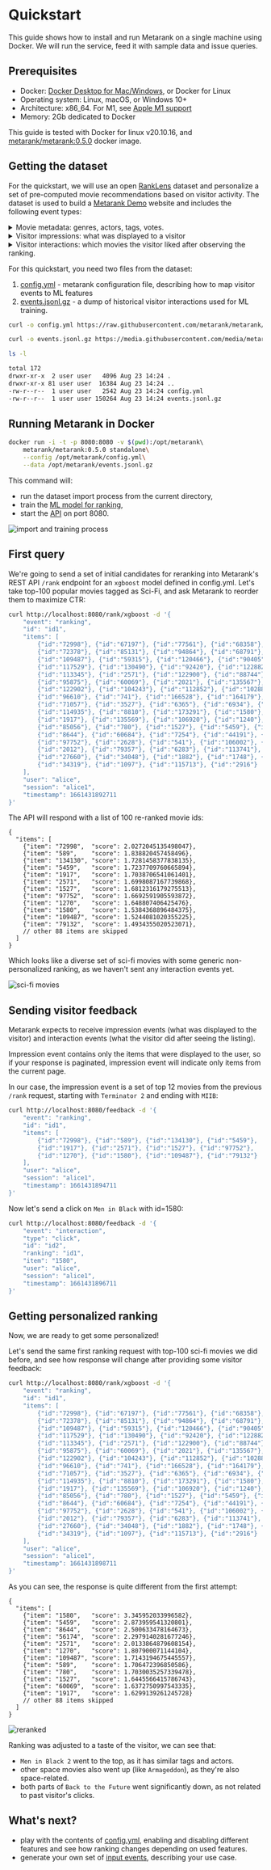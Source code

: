 # Quickstart

This guide shows how to install and run Metarank on a single machine using Docker. We will run the service, feed it with
sample data and issue queries.

## Prerequisites

* Docker: [Docker Desktop for Mac/Windows](https://docs.docker.com/engine/install/), or Docker for Linux
* Operating system: Linux, macOS, or Windows 10+
* Architecture: x86_64. For M1, see [Apple M1 support](../installation.md#installing-on-macos)
* Memory: 2Gb dedicated to Docker

This guide is tested with Docker for linux v20.10.16, and [metarank/metarank:0.5.0](https://hub.docker.com/r/metarank/metarank/tags) docker image.

## Getting the dataset

For the quickstart, we will use an open [RankLens](https://github.com/metarank/ranklens) dataset and personalize
a set of pre-computed movie recommendations based on visitor activity. 
The dataset is used to build a [Metarank Demo](https://demo.metarank.ai/) website and includes the following event types:
 
<details><summary>Movie metadata: genres, actors, tags, votes.</summary>

```json
{
  "id": "b4951b85-a87f-4fdc-b2af-9ff06783def4",
  "item": "3114",
  "timestamp": "1636907100000",
  "fields": [
    {"name": "title", "value": "Toy Story 2"}, 
    {"name": "popularity", "value": 112.767},
    {"name": "vote_avg", "value": 7.6},
    {"name": "vote_cnt", "value": 11025.0},
    {"name": "budget", "value": 9.0E+7},
    {"name": "runtime", "value": 92.0},
    {"name": "release_date", "value": 9.412416E+8},
    {"name": "genres", "value": ["animation", "comedy", "family"]},
    {"name": "tags", "value": ["pixar", "disney", "animation", "sequel"]},
    {"name": "actors", "value": ["tom hanks", "joan cusack", "frank welker"]},
    {"name": "director", "value": "john lasseter"},
    {"name": "writer", "value": "andrew stanton"}
  ],
  "event": "item"
}
```

</details>

<details><summary>Visitor impressions: what was displayed to a visitor</summary>

```json
{
  "event": "ranking",
  "id": "id1",
  "items": [
    {"id":"72998"},  {"id":"67197"},  {"id":"77561"},  {"id":"68358"},
    {"id":"72378"},  {"id":"85131"},  {"id":"94864"},  {"id":"68791"},
    {"id":"109487"}, {"id":"59315"},  {"id":"120466"}, {"id":"90405"},
    {"id":"117529"}, {"id":"130490"}, {"id":"92420"},  {"id":"122882"},
    {"id":"113345"}, {"id":"2571"},   {"id":"122900"}, {"id":"88744"},
    {"id":"95875"},  {"id":"60069"},  {"id":"2021"},   {"id":"135567"},
    {"id":"122902"}, {"id":"104243"}, {"id":"112852"}, {"id":"102880"},
    {"id":"96610"},  {"id":"741"},    {"id":"166528"}, {"id":"164179"},
    {"id":"71057"},  {"id":"3527"},   {"id":"6365"},   {"id":"6934"},
    {"id":"114935"}, {"id":"8810"},   {"id":"173291"}, {"id":"1580"},
    {"id":"1917"},   {"id":"135569"}, {"id":"106920"}, {"id":"1240"},
    {"id":"85056"},  {"id":"780"},    {"id":"1527"},   {"id":"5459"},
    {"id":"8644"},   {"id":"60684"},  {"id":"7254"},   {"id":"44191"},
    {"id":"97752"},  {"id":"2628"},   {"id":"541"},    {"id":"106002"},
    {"id":"2012"},   {"id":"79357"},  {"id":"6283"},   {"id":"113741"},
    {"id":"27660"},  {"id":"34048"},  {"id":"1882"},   {"id":"1748"},
    {"id":"34319"},  {"id":"1097"},   {"id":"115713"}, {"id":"2916"}
  ],
  "user": "alice",
  "session": "alice1",
  "timestamp": 1661345221008
}
```
</details>

<details><summary>Visitor interactions: which movies the visitor liked after observing the ranking.</summary>

```json
{
  "id": "580a09e9-a002-4d59-a527-a556a38aa04f",
  "item": "4002",
  "timestamp": "1636993839000",
  "ranking": "84074af6-25fb-4791-81da-2f622871b194", 
  "user": "90df34e521cc3d53af5f42f5c16ecb60",
  "session": "90df34e521cc3d53af5f42f5c16ecb60",
  "type": "click",
  "fields": [],
  "event": "interaction"
}
```
</details>

For this quickstart, you need two files from the dataset:
1. [config.yml](https://raw.githubusercontent.com/metarank/metarank/master/src/test/resources/ranklens/config.yml) - metarank
configuration file, describing how to map visitor events to ML features
2. [events.jsonl.gz](https://github.com/metarank/metarank/blob/master/src/test/resources/ranklens/events/events.jsonl.gz) - 
a dump of historical visitor interactions used for ML training.

```bash
curl -o config.yml https://raw.githubusercontent.com/metarank/metarank/master/src/test/resources/ranklens/config.yml
```

```bash
curl -o events.jsonl.gz https://media.githubusercontent.com/media/metarank/metarank/master/src/test/resources/ranklens/events/events.jsonl.gz
```
```bash
ls -l

total 172
drwxr-xr-x  2 user user   4096 Aug 23 14:24 .
drwxr-xr-x 81 user user  16384 Aug 23 14:24 ..
-rw-r--r--  1 user user   2542 Aug 23 14:24 config.yml
-rw-r--r--  1 user user 150264 Aug 23 14:24 events.jsonl.gz

```

## Running Metarank in Docker

```bash
docker run -i -t -p 8080:8080 -v $(pwd):/opt/metarank\ 
    metarank/metarank:0.5.0 standalone\
    --config /opt/metarank/config.yml\
    --data /opt/metarank/events.jsonl.gz
```

This command will:
* run the dataset import process from the current directory,
* train the [ML model for ranking](../supported-ranking-models.md),
* start the [API](../api_schema.md) on port 8080.

![import and training process](img/training.gif)

## First query

We're going to send a set of initial candidates for reranking into Metarank's REST API `/rank` endpoint for an 
`xgboost` model defined in config.yml. Let's take top-100 popular movies tagged as Sci-Fi, and ask Metarank to reorder 
them to maximize CTR:

```bash
curl http://localhost:8080/rank/xgboost -d '{
    "event": "ranking",
    "id": "id1",
    "items": [
        {"id":"72998"}, {"id":"67197"}, {"id":"77561"}, {"id":"68358"}, {"id":"79132"}, {"id":"103228"}, 
        {"id":"72378"}, {"id":"85131"}, {"id":"94864"}, {"id":"68791"}, {"id":"93363"}, {"id":"112623"}, 
        {"id":"109487"}, {"id":"59315"}, {"id":"120466"}, {"id":"90405"}, {"id":"122918"}, {"id":"70286"}, 
        {"id":"117529"}, {"id":"130490"}, {"id":"92420"}, {"id":"122882"}, {"id":"87306"}, {"id":"82461"}, 
        {"id":"113345"}, {"id":"2571"}, {"id":"122900"}, {"id":"88744"}, {"id":"111360"}, {"id":"134130"}, 
        {"id":"95875"}, {"id":"60069"}, {"id":"2021"}, {"id":"135567"}, {"id":"103253"}, {"id":"111759"},
        {"id":"122902"}, {"id":"104243"}, {"id":"112852"}, {"id":"102880"}, {"id":"56174"}, {"id":"107406"}, 
        {"id":"96610"}, {"id":"741"}, {"id":"166528"}, {"id":"164179"}, {"id":"187595"}, {"id":"589"}, 
        {"id":"71057"}, {"id":"3527"}, {"id":"6365"}, {"id":"6934"}, {"id":"1270"}, {"id":"6502"}, 
        {"id":"114935"}, {"id":"8810"}, {"id":"173291"}, {"id":"1580"}, {"id":"182715"}, {"id":"166635"}, 
        {"id":"1917"}, {"id":"135569"}, {"id":"106920"}, {"id":"1240"}, {"id":"5502"}, {"id":"316"},
        {"id":"85056"}, {"id":"780"}, {"id":"1527"}, {"id":"5459"}, {"id":"94018"}, {"id":"33493"}, 
        {"id":"8644"}, {"id":"60684"}, {"id":"7254"}, {"id":"44191"}, {"id":"101864"}, {"id":"132046"}, 
        {"id":"97752"}, {"id":"2628"}, {"id":"541"}, {"id":"106002"}, {"id":"1200"}, {"id":"5378"}, 
        {"id":"2012"}, {"id":"79357"}, {"id":"6283"}, {"id":"113741"}, {"id":"90345"}, {"id":"2011"}, 
        {"id":"27660"}, {"id":"34048"}, {"id":"1882"}, {"id":"1748"}, {"id":"2985"}, {"id":"104841"}, 
        {"id":"34319"}, {"id":"1097"}, {"id":"115713"}, {"id":"2916"}
    ],
    "user": "alice",
    "session": "alice1",
    "timestamp": 1661431892711
}'
```

The API will respond with a list of 100 re-ranked movie ids:
```json5
{
  "items": [
    {"item": "72998",  "score": 2.0272045135498047},
    {"item": "589",    "score": 1.838820457458496},
    {"item": "134130", "score": 1.7281458377838135},
    {"item": "5459",   "score": 1.7237709760665894},
    {"item": "1917",   "score": 1.7038706541061401},
    {"item": "2571",   "score": 1.6998087167739868},
    {"item": "1527",   "score": 1.6812316179275513},
    {"item": "97752",  "score": 1.6692591905593872},
    {"item": "1270",   "score": 1.648807406425476},
    {"item": "1580",   "score": 1.5384368896484375},
    {"item": "109487", "score": 1.5244081020355225},
    {"item": "79132",  "score": 1.4934355020523071},
    // other 88 items are skipped
  ]
}
```

Which looks like a diverse set of sci-fi movies with some generic non-personalized ranking, as we haven't sent any 
interaction events yet.

![sci-fi movies](img/ranking1.jpg)

## Sending visitor feedback

Metarank expects to receive impression events (what was displayed to the visitor) and interaction events (what the visitor
did after seeing the listing). 

Impression event contains only the items that were displayed to the user, so if your response is paginated, impression event will indicate
only items from the current page.

In our case, the impression event is a set of top 12 movies from the previous `/rank` request, 
starting with `Terminator 2` and ending with `MIIB`:
```bash
curl http://localhost:8080/feedback -d '{
    "event": "ranking",
    "id": "id1",
    "items": [
        {"id":"72998"}, {"id":"589"}, {"id":"134130"}, {"id":"5459"}, 
        {"id":"1917"}, {"id":"2571"}, {"id":"1527"}, {"id":"97752"}, 
        {"id":"1270"}, {"id":"1580"}, {"id":"109487"}, {"id":"79132"}
    ],
    "user": "alice",
    "session": "alice1",
    "timestamp": 1661431894711
}'
```

Now let's send a click on `Men in Black` with id=1580:
```bash
curl http://localhost:8080/feedback -d '{
    "event": "interaction",
    "type": "click",
    "id": "id2",
    "ranking": "id1",
    "item": "1580",
    "user": "alice",
    "session": "alice1",
    "timestamp": 1661431896711
}'
```

## Getting personalized ranking

Now, we are ready to get some personalized!

Let's send the same first ranking request with top-100 sci-fi movies we did before, and see how response will change 
after providing some visitor feedback:
```bash
curl http://localhost:8080/rank/xgboost -d '{
    "event": "ranking",
    "id": "id1",
    "items": [
        {"id":"72998"}, {"id":"67197"}, {"id":"77561"}, {"id":"68358"}, {"id":"79132"}, {"id":"103228"}, 
        {"id":"72378"}, {"id":"85131"}, {"id":"94864"}, {"id":"68791"}, {"id":"93363"}, {"id":"112623"}, 
        {"id":"109487"}, {"id":"59315"}, {"id":"120466"}, {"id":"90405"}, {"id":"122918"}, {"id":"70286"}, 
        {"id":"117529"}, {"id":"130490"}, {"id":"92420"}, {"id":"122882"}, {"id":"87306"}, {"id":"82461"}, 
        {"id":"113345"}, {"id":"2571"}, {"id":"122900"}, {"id":"88744"}, {"id":"111360"}, {"id":"134130"}, 
        {"id":"95875"}, {"id":"60069"}, {"id":"2021"}, {"id":"135567"}, {"id":"103253"}, {"id":"111759"},
        {"id":"122902"}, {"id":"104243"}, {"id":"112852"}, {"id":"102880"}, {"id":"56174"}, {"id":"107406"}, 
        {"id":"96610"}, {"id":"741"}, {"id":"166528"}, {"id":"164179"}, {"id":"187595"}, {"id":"589"}, 
        {"id":"71057"}, {"id":"3527"}, {"id":"6365"}, {"id":"6934"}, {"id":"1270"}, {"id":"6502"}, 
        {"id":"114935"}, {"id":"8810"}, {"id":"173291"}, {"id":"1580"}, {"id":"182715"}, {"id":"166635"}, 
        {"id":"1917"}, {"id":"135569"}, {"id":"106920"}, {"id":"1240"}, {"id":"5502"}, {"id":"316"},
        {"id":"85056"}, {"id":"780"}, {"id":"1527"}, {"id":"5459"}, {"id":"94018"}, {"id":"33493"}, 
        {"id":"8644"}, {"id":"60684"}, {"id":"7254"}, {"id":"44191"}, {"id":"101864"}, {"id":"132046"}, 
        {"id":"97752"}, {"id":"2628"}, {"id":"541"}, {"id":"106002"}, {"id":"1200"}, {"id":"5378"}, 
        {"id":"2012"}, {"id":"79357"}, {"id":"6283"}, {"id":"113741"}, {"id":"90345"}, {"id":"2011"}, 
        {"id":"27660"}, {"id":"34048"}, {"id":"1882"}, {"id":"1748"}, {"id":"2985"}, {"id":"104841"}, 
        {"id":"34319"}, {"id":"1097"}, {"id":"115713"}, {"id":"2916"}
    ],
    "user": "alice",
    "session": "alice1",
    "timestamp": 1661431898711
}'
```

As you can see, the response is quite different from the first attempt:
```json5
{
  "items": [
    {"item": "1580",   "score": 3.345952033996582},
    {"item": "5459",   "score": 2.873959541320801},
    {"item": "8644",   "score": 2.500633478164673},
    {"item": "56174",  "score": 2.2979140281677246},
    {"item": "2571",   "score": 2.0133864879608154},
    {"item": "1270",   "score": 1.807900071144104},
    {"item": "109487", "score": 1.7143194675445557},
    {"item": "589",    "score": 1.706472396850586},
    {"item": "780",    "score": 1.7030035257339478},
    {"item": "1527",   "score": 1.6445566415786743},
    {"item": "60069",  "score": 1.6372750997543335},
    {"item": "1917",   "score": 1.6299139261245728}
    // other 88 items skipped
  ]
}
```
![reranked](img/ranking2.jpg)

Ranking was adjusted to a taste of the visitor, we can see that:
* `Men in Black 2` went to the top, as it has similar tags and actors.
* other space movies also went up (like `Armageddon`), as they're also space-related.
* both parts of `Back to the Future` went significantly down, as not related to past visitor's clicks.

## What's next?

* play with the contents of [config.yml](../configuration.md), enabling and disabling different features and see 
how ranking changes depending on used features.
* generate your own set of [input events](../event-schema.md), describing your use case.
